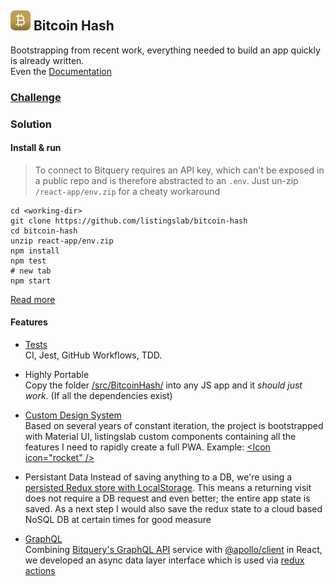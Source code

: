 ## ![alt text](./react-app/public/svg/logo16.svg "Bitcoin Hash Logo") Bitcoin Hash

Bootstrapping from recent work, everything needed to build an app quickly is already written.  
Even the [Documentation](./react-app/public/markdown/)

### [Challenge](./react-app/public/markdown/00_challenge.md) 
  
### Solution

#### Install & run

> To connect to Bitquery requires an API key, which can't be exposed in a public repo and is therefore abstracted to an `.env`. Just un-zip `/react-app/env.zip` for a cheaty workaround 

```shell
cd <working-dir>
git clone https://github.com/listingslab/bitcoin-hash
cd bitcoin-hash
unzip react-app/env.zip
npm install
npm test
# new tab
npm start
```


[Read more](https://github.com/listingslab/bitcoin-hash/blob/master/react-app/public/markdown/10_init-project.md)

#### Features

- [Tests](./react-app/public/markdown/05_tests.md)  
    CI, Jest, GitHub Workflows, TDD. 

- Highly Portable  
    Copy the folder [/src/BitcoinHash/](https://github.com/listingslab/bitcoin-hash/tree/master/react-app/src/BitcoinHash) into any JS app and it _should just work_. (If all the dependencies exist)

- [Custom Design System](./react-app/public/markdown/30_design-system.md)       
    Based on several years of constant iteration, the project is bootstrapped with Material UI, listingslab custom components containing all the features I need to rapidly create a full PWA. Example: [&lt;Icon icon="rocket" /&gt;](https://github.com/listingslab/bitcoin-hash/blob/master/react-app/src/BitcoinHash/components/Icon.tsx)

- Persistant Data 
    Instead of saving anything to a DB, we're using a [persisted Redux store with LocalStorage](https://github.com/listingslab/bitcoin-hash/blob/master/react-app/src/BitcoinHash/redux/store.ts). This means a returning visit does not require a DB request and even better; the entire app state is saved. As a next step I would also save the redux state to a cloud based NoSQL DB at certain times for good measure

- [GraphQL](https://github.com/listingslab/bitcoin-hash/blob/feature/graphql/react-app/public/markdown/40_graphql.md)  
    Combining [Bitquery's GraphQL API](https://bitquery.io/labs/graphql) service with [@apollo/client](https://www.npmjs.com/package/@apollo/client) in React, we developed an async data layer interface which is used via [redux actions](https://github.com/listingslab/bitcoin-hash/tree/master/react-app/src/BitcoinHash/redux/actions)
